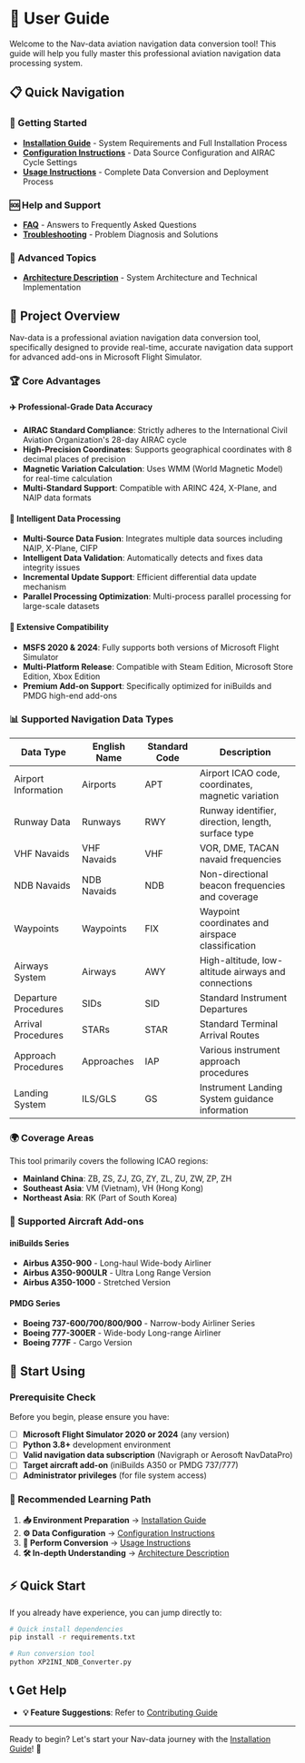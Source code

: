 # 🧭 User Guide

Welcome to the Nav-data aviation navigation data conversion tool! This guide will help you fully master this professional aviation navigation data processing system.

## 📋 Quick Navigation

### 🚀 Getting Started
- [**Installation Guide**](./installation.md) - System Requirements and Full Installation Process
- [**Configuration Instructions**](./configuration.md) - Data Source Configuration and AIRAC Cycle Settings
- [**Usage Instructions**](./usage.md) - Complete Data Conversion and Deployment Process

### 🆘 Help and Support
- [**FAQ**](../faq.md) - Answers to Frequently Asked Questions
- [**Troubleshooting**](../troubleshooting.md) - Problem Diagnosis and Solutions

### 🔧 Advanced Topics
- [**Architecture Description**](../architecture.md) - System Architecture and Technical Implementation

## 🎯 Project Overview

Nav-data is a professional aviation navigation data conversion tool, specifically designed to provide real-time, accurate navigation data support for advanced add-ons in Microsoft Flight Simulator.

### 🏆 Core Advantages

#### ✈️ Professional-Grade Data Accuracy
- **AIRAC Standard Compliance**: Strictly adheres to the International Civil Aviation Organization's 28-day AIRAC cycle
- **High-Precision Coordinates**: Supports geographical coordinates with 8 decimal places of precision
- **Magnetic Variation Calculation**: Uses WMM (World Magnetic Model) for real-time calculation
- **Multi-Standard Support**: Compatible with ARINC 424, X-Plane, and NAIP data formats

#### 🔄 Intelligent Data Processing
- **Multi-Source Data Fusion**: Integrates multiple data sources including NAIP, X-Plane, CIFP
- **Intelligent Data Validation**: Automatically detects and fixes data integrity issues
- **Incremental Update Support**: Efficient differential data update mechanism
- **Parallel Processing Optimization**: Multi-process parallel processing for large-scale datasets

#### 🛫 Extensive Compatibility
- **MSFS 2020 & 2024**: Fully supports both versions of Microsoft Flight Simulator
- **Multi-Platform Release**: Compatible with Steam Edition, Microsoft Store Edition, Xbox Edition
- **Premium Add-on Support**: Specifically optimized for iniBuilds and PMDG high-end add-ons

### 📊 Supported Navigation Data Types

| Data Type | English Name | Standard Code | Description |
|---------|---------|---------|------|
| Airport Information | Airports | APT | Airport ICAO code, coordinates, magnetic variation |
| Runway Data | Runways | RWY | Runway identifier, direction, length, surface type |
| VHF Navaids | VHF Navaids | VHF | VOR, DME, TACAN navaid frequencies |
| NDB Navaids | NDB Navaids | NDB | Non-directional beacon frequencies and coverage |
| Waypoints | Waypoints | FIX | Waypoint coordinates and airspace classification |
| Airways System | Airways | AWY | High-altitude, low-altitude airways and connections |
| Departure Procedures | SIDs | SID | Standard Instrument Departures |
| Arrival Procedures | STARs | STAR | Standard Terminal Arrival Routes |
| Approach Procedures | Approaches | IAP | Various instrument approach procedures |
| Landing System | ILS/GLS | GS | Instrument Landing System guidance information |

### 🌍 Coverage Areas

This tool primarily covers the following ICAO regions:

- **Mainland China**: ZB, ZS, ZJ, ZG, ZY, ZL, ZU, ZW, ZP, ZH
- **Southeast Asia**: VM (Vietnam), VH (Hong Kong)
- **Northeast Asia**: RK (Part of South Korea)

### 🎯 Supported Aircraft Add-ons

#### iniBuilds Series
- **Airbus A350-900** - Long-haul Wide-body Airliner
- **Airbus A350-900ULR** - Ultra Long Range Version
- **Airbus A350-1000** - Stretched Version

#### PMDG Series
- **Boeing 737-600/700/800/900** - Narrow-body Airliner Series
- **Boeing 777-300ER** - Wide-body Long-range Airliner
- **Boeing 777F** - Cargo Version

## 🚦 Start Using

### Prerequisite Check

Before you begin, please ensure you have:

- [ ] **Microsoft Flight Simulator 2020 or 2024** (any version)
- [ ] **Python 3.8+** development environment
- [ ] **Valid navigation data subscription** (Navigraph or Aerosoft NavDataPro)
- [ ] **Target aircraft add-on** (iniBuilds A350 or PMDG 737/777)
- [ ] **Administrator privileges** (for file system access)

### 📖 Recommended Learning Path

1. **📥 Environment Preparation** → [Installation Guide](./installation.md)
2. **⚙️ Data Configuration** → [Configuration Instructions](./configuration.md)
3. **🔄 Perform Conversion** → [Usage Instructions](./usage.md)
4. **🛠️ In-depth Understanding** → [Architecture Description](../architecture.md)

## ⚡ Quick Start

If you already have experience, you can jump directly to:

```bash
# Quick install dependencies
pip install -r requirements.txt

# Run conversion tool
python XP2INI_NDB_Converter.py
```

## 📞 Get Help
- **💡 Feature Suggestions**: Refer to [Contributing Guide](../contributing.md)

---

Ready to begin? Let's start your Nav-data journey with the [Installation Guide](./installation.md)! 🚀